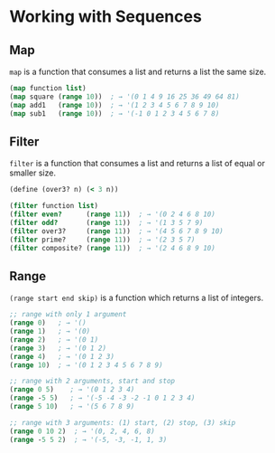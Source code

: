 # Working with Sequences

## Map

`map` is a function that consumes a list and returns a list the same size.

``` clojure
(map function list)
(map square (range 10))  ; → '(0 1 4 9 16 25 36 49 64 81)
(map add1   (range 10))  ; → '(1 2 3 4 5 6 7 8 9 10)
(map sub1   (range 10))  ; → '(-1 0 1 2 3 4 5 6 7 8)
```

## Filter

`filter` is a function that consumes a list and returns a list of equal or smaller size.

``` clojure
(define (over3? n) (< 3 n))

(filter function list)
(filter even?      (range 11))  ; → '(0 2 4 6 8 10)
(filter odd?       (range 11))  ; → '(1 3 5 7 9)
(filter over3?     (range 11))  ; → '(4 5 6 7 8 9 10)
(filter prime?     (range 11))  ; → '(2 3 5 7)
(filter composite? (range 11))  ; → '(2 4 6 8 9 10)
```

## Range

`(range start end skip)` is a function which returns a list of integers.

``` clojure
;; range with only 1 argument
(range 0)   ; → '()
(range 1)   ; → '(0)
(range 2)   ; → '(0 1)
(range 3)   ; → '(0 1 2)
(range 4)   ; → '(0 1 2 3)
(range 10)  ; → '(0 1 2 3 4 5 6 7 8 9)
```

``` clojure
;; range with 2 arguments, start and stop
(range 0 5)    ; → '(0 1 2 3 4)
(range -5 5)   ; → '(-5 -4 -3 -2 -1 0 1 2 3 4)
(range 5 10)   ; → '(5 6 7 8 9)
```

``` clojure
;; range with 3 arguments: (1) start, (2) stop, (3) skip
(range 0 10 2)  ; → '(0, 2, 4, 6, 8)
(range -5 5 2)  ; → '(-5, -3, -1, 1, 3)
```
